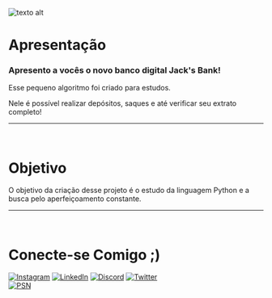 ![texto alt](https://i.pinimg.com/564x/d6/dd/e7/d6dde74964329add1ad38d0ad6dc8f1e.jpg)

# **Apresentação**

### Apresento a vocês o novo banco digital Jack's Bank!

Esse pequeno algoritmo foi criado para estudos.

Nele é possível realizar depósitos, saques e até verificar seu extrato completo!


---
&nbsp;
# **Objetivo**
O objetivo da criação desse projeto é o estudo da linguagem Python e a busca pelo aperfeiçoamento constante.

---

&nbsp;
# **Conecte-se Comigo ;)** 
[![Instagram](https://img.shields.io/badge/Instagram-000?style=for-the-badge&logo=instagram&logoColor=ffd700)](https://www.instagram.com/thiagordepaula/?next=%2F/)
[![LinkedIn](https://img.shields.io/badge/LinkedIn-000?style=for-the-badge&logo=linkedin&logoColor=ffd700)](https://www.linkedin.com/in/thiago-de-paula-a85b4169/)
[![Discord](https://img.shields.io/badge/Discord-000?style=for-the-badge&logo=discord&logoColor=ffd700)](https://www.discord.com/in/SEUUSERNAME/)
[![Twitter](https://img.shields.io/badge/Twitter-000?style=for-the-badge&logo=twitter&logoColor=ffd700)](https://twitter.com/thidpaula)  
[![PSN](https://img.shields.io/badge/PlayStation--(Jack--Ralph2)-000?style=for-the-badge&logo=playstation&logoColor=ffd700)]()






